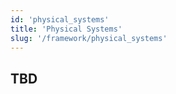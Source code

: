 ```yaml
---
id: 'physical_systems'
title: 'Physical Systems'
slug: '/framework/physical_systems'
---
```


## TBD